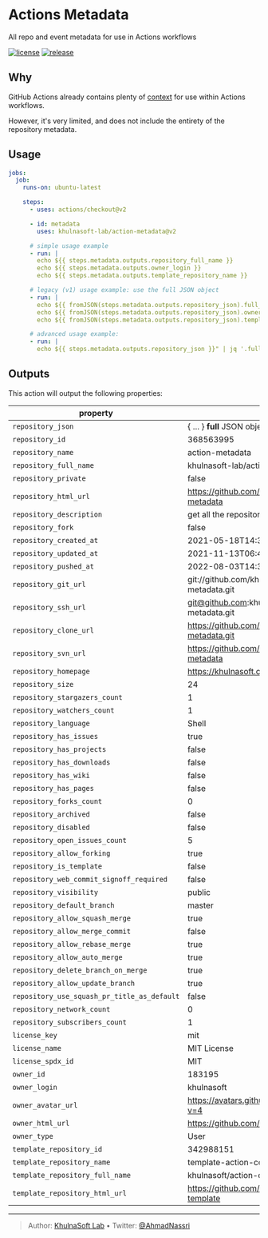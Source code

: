 # Actions Metadata

All repo and event metadata for use in Actions workflows

[![license][license-img]][license-url]
[![release][release-img]][release-url]

## Why

GitHub Actions already contains plenty of [context][] for use within Actions workflows.

However, it's very limited, and does not include the entirety of the repository metadata.

## Usage

``` yaml
jobs:
  job:
    runs-on: ubuntu-latest

    steps:
      - uses: actions/checkout@v2

      - id: metadata
        uses: khulnasoft-lab/action-metadata@v2

      # simple usage example
      - run: |
        echo ${{ steps.metadata.outputs.repository_full_name }}
        echo ${{ steps.metadata.outputs.owner_login }}
        echo ${{ steps.metadata.outputs.template_repository_name }}

      # legacy (v1) usage example: use the full JSON object
      - run: |
        echo ${{ fromJSON(steps.metadata.outputs.repository_json).full_name }}
        echo ${{ fromJSON(steps.metadata.outputs.repository_json).owner.login }}
        echo ${{ fromJSON(steps.metadata.outputs.repository_json).template_repository.name }}

      # advanced usage example:
      - run: |
        echo ${{ steps.metadata.outputs.repository_json }}" | jq '.full_name, .owner.login, .template_repository.name'
```

## Outputs

This action will output the following properties:

<!-- markdownlint-capture -->

<!-- markdownlint-disable MD034 -->

| property                                    | example                                                   |
|---------------------------------------------|-----------------------------------------------------------|
| `repository_json`                           | { ... } **full** JSON object of the current repository    |
| `repository_id`                             | 368563995                                                 |
| `repository_name`                           | action-metadata                                           |
| `repository_full_name`                      | khulnasoft-lab/action-metadata                            |
| `repository_private`                        | false                                                     |
| `repository_html_url`                       | <https://github.com/khulnasoft-lab/action-metadata>       |
| `repository_description`                    | get all the repository metadata for use in Actions        |
| `repository_fork`                           | false                                                     |
| `repository_created_at`                     | 2021-05-18T14:38:41Z                                      |
| `repository_updated_at`                     | 2021-11-13T06:48:56Z                                      |
| `repository_pushed_at`                      | 2022-08-03T14:36:17Z                                      |
| `repository_git_url`                        | git://github.com/khulnasoft-lab/action-metadata.git       |
| `repository_ssh_url`                        | <git@github.com>:khulnasoft-lab/action-metadata.git       |
| `repository_clone_url`                      | <https://github.com/khulnasoft-lab/action-metadata.git>   |
| `repository_svn_url`                        | <https://github.com/khulnasoft-lab/action-metadata>       |
| `repository_homepage`                       | <https://khulnasoft.com/projects/>                        |
| `repository_size`                           | 24                                                        |
| `repository_stargazers_count`               | 1                                                         |
| `repository_watchers_count`                 | 1                                                         |
| `repository_language`                       | Shell                                                     |
| `repository_has_issues`                     | true                                                      |
| `repository_has_projects`                   | false                                                     |
| `repository_has_downloads`                  | false                                                     |
| `repository_has_wiki`                       | false                                                     |
| `repository_has_pages`                      | false                                                     |
| `repository_forks_count`                    | 0                                                         |
| `repository_archived`                       | false                                                     |
| `repository_disabled`                       | false                                                     |
| `repository_open_issues_count`              | 5                                                         |
| `repository_allow_forking`                  | true                                                      |
| `repository_is_template`                    | false                                                     |
| `repository_web_commit_signoff_required`    | false                                                     |
| `repository_visibility`                     | public                                                    |
| `repository_default_branch`                 | master                                                    |
| `repository_allow_squash_merge`             | true                                                      |
| `repository_allow_merge_commit`             | false                                                     |
| `repository_allow_rebase_merge`             | true                                                      |
| `repository_allow_auto_merge`               | true                                                      |
| `repository_delete_branch_on_merge`         | true                                                      |
| `repository_allow_update_branch`            | true                                                      |
| `repository_use_squash_pr_title_as_default` | false                                                     |
| `repository_network_count`                  | 0                                                         |
| `repository_subscribers_count`              | 1                                                         |
| `license_key`                               | mit                                                       |
| `license_name`                              | MIT License                                               |
| `license_spdx_id`                           | MIT                                                       |
| `owner_id`                                  | 183195                                                    |
| `owner_login`                               | khulnasoft                                                |
| `owner_avatar_url`                          | <https://avatars.githubusercontent.com/u/183195?v=4>      |
| `owner_html_url`                            | <https://github.com/khulnasoft>                           |
| `owner_type`                                | User                                                      |
| `template_repository_id`                    | 342988151                                                 |
| `template_repository_name`                  | template-action-composite                                 |
| `template_repository_full_name`             | khulnasoft/action-composite-template                      |
| `template_repository_html_url`              | <https://github.com/khulnasoft/action-composite-template> |

<!-- markdownlint-restore -->

  [context]: https://docs.github.com/en/actions/reference/context-and-expression-syntax-for-github-actions

----
> Author: [KhulnaSoft Lab](https://www.khulnasoft.com/) &bull;
> Twitter: [@AhmadNassri](https://twitter.com/AhmadNassri)

[license-url]: LICENSE
[license-img]: https://badgen.net/github/license/khulnasoft-lab/action-metadata

[release-url]: https://github.com/khulnasoft-lab/action-metadata/releases
[release-img]: https://badgen.net/github/release/khulnasoft-lab/action-metadata
